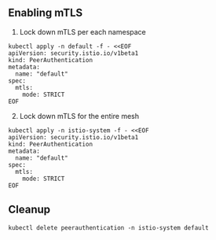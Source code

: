 
## Enabling mTLS

1. Lock down mTLS per each namespace
```
kubectl apply -n default -f - <<EOF
apiVersion: security.istio.io/v1beta1
kind: PeerAuthentication
metadata:
  name: "default"
spec:
  mtls:
    mode: STRICT
EOF

```

2. Lock down mTLS for the entire mesh
```
kubectl apply -n istio-system -f - <<EOF
apiVersion: security.istio.io/v1beta1
kind: PeerAuthentication
metadata:
  name: "default"
spec:
  mtls:
    mode: STRICT
EOF
```

## Cleanup

`kubectl delete peerauthentication -n istio-system default`